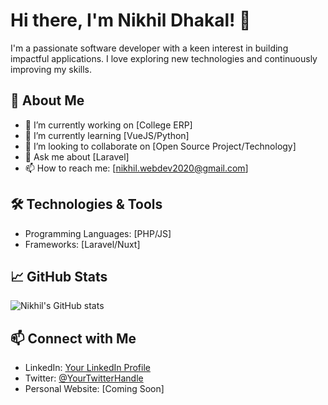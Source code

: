 # Hi there, I'm Nikhil Dhakal! 👋

<!-- A brief introduction about yourself -->
I'm a passionate software developer with a keen interest in building impactful applications. I love exploring new technologies and continuously improving my skills.

## 🚀 About Me
- 🔭 I’m currently working on [College ERP]
- 🌱 I’m currently learning [VueJS/Python]
- 👯 I’m looking to collaborate on [Open Source Project/Technology]
- 💬 Ask me about [Laravel]
- 📫 How to reach me: [nikhil.webdev2020@gmail.com]

## 🛠️ Technologies & Tools
- Programming Languages: [PHP/JS]
- Frameworks: [Laravel/Nuxt]

## 📈 GitHub Stats
<!-- Optional: Add your GitHub stats -->
![Nikhil's GitHub stats](https://github-readme-stats.vercel.app/api?username=nikhildhakal&show_icons=true&theme=radical)

## 📫 Connect with Me
- LinkedIn: [Your LinkedIn Profile](https://www.linkedin.com/in/nikhildhakal)
- Twitter: [@YourTwitterHandle](https://twitter.com/nickarsenal)
- Personal Website: [Coming Soon]
